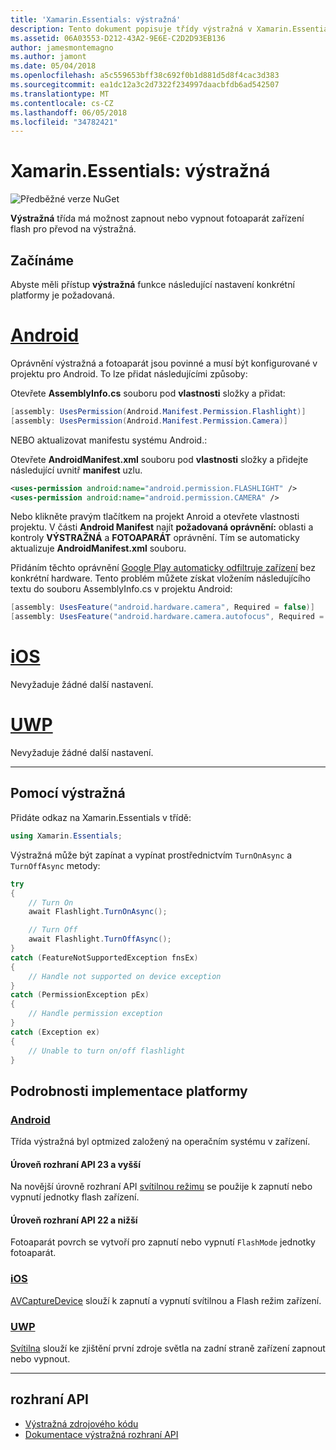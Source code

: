 ```yaml
---
title: 'Xamarin.Essentials: výstražná'
description: Tento dokument popisuje třídy výstražná v Xamarin.Essentials, který má možnost zapnout nebo vypnout fotoaparát zařízení flash pro převod na výstražná.
ms.assetid: 06A03553-D212-43A2-9E6E-C2D2D93EB136
author: jamesmontemagno
ms.author: jamont
ms.date: 05/04/2018
ms.openlocfilehash: a5c559653bff38c692f0b1d881d5d8f4cac3d383
ms.sourcegitcommit: ea1dc12a3c2d7322f234997daacbfdb6ad542507
ms.translationtype: MT
ms.contentlocale: cs-CZ
ms.lasthandoff: 06/05/2018
ms.locfileid: "34782421"
---
```

# <a name="xamarinessentials-flashlight"></a>Xamarin.Essentials: výstražná

![Předběžné verze NuGet](~/media/shared/pre-release.png)

**Výstražná** třída má možnost zapnout nebo vypnout fotoaparát zařízení flash pro převod na výstražná.

## <a name="getting-started"></a>Začínáme

Abyste měli přístup **výstražná** funkce následující nastavení konkrétní platformy je požadovaná.

# <a name="androidtabandroid"></a>[Android](#tab/android)

Oprávnění výstražná a fotoaparát jsou povinné a musí být konfigurované v projektu pro Android. To lze přidat následujícími způsoby:

Otevřete **AssemblyInfo.cs** souboru pod **vlastnosti** složky a přidat:

```csharp
[assembly: UsesPermission(Android.Manifest.Permission.Flashlight)]
[assembly: UsesPermission(Android.Manifest.Permission.Camera)]
```

NEBO aktualizovat manifestu systému Android.:

Otevřete **AndroidManifest.xml** souboru pod **vlastnosti** složky a přidejte následující uvnitř **manifest** uzlu.

```xml
<uses-permission android:name="android.permission.FLASHLIGHT" />
<uses-permission android:name="android.permission.CAMERA" />
```

Nebo klikněte pravým tlačítkem na projekt Anroid a otevřete vlastnosti projektu. V části **Android Manifest** najít **požadovaná oprávnění:** oblasti a kontroly **VÝSTRAŽNÁ** a **FOTOAPARÁT** oprávnění. Tím se automaticky aktualizuje **AndroidManifest.xml** souboru.

Přidáním těchto oprávnění [Google Play automaticky odfiltruje zařízení](http://developer.android.com/guide/topics/manifest/uses-feature-element.html#permissions-features) bez konkrétní hardware. Tento problém můžete získat vložením následujícího textu do souboru AssemblyInfo.cs v projektu Android:

```csharp
[assembly: UsesFeature("android.hardware.camera", Required = false)]
[assembly: UsesFeature("android.hardware.camera.autofocus", Required = false)]
```

# <a name="iostabios"></a>[iOS](#tab/ios)

Nevyžaduje žádné další nastavení.

# <a name="uwptabuwp"></a>[UWP](#tab/uwp)

Nevyžaduje žádné další nastavení.

-----

## <a name="using-flashlight"></a>Pomocí výstražná

Přidáte odkaz na Xamarin.Essentials v třídě:

```csharp
using Xamarin.Essentials;
```

Výstražná může být zapínat a vypínat prostřednictvím `TurnOnAsync` a `TurnOffAsync` metody:

```csharp
try
{
    // Turn On
    await Flashlight.TurnOnAsync();

    // Turn Off
    await Flashlight.TurnOffAsync();
}
catch (FeatureNotSupportedException fnsEx)
{
    // Handle not supported on device exception
}
catch (PermissionException pEx)
{
    // Handle permission exception
}
catch (Exception ex)
{
    // Unable to turn on/off flashlight
}
```

## <a name="platform-implementation-specifics"></a>Podrobnosti implementace platformy

### <a name="androidtabandroid-specifics"></a>[Android](#tab/android-specifics)

Třída výstražná byl optmized založený na operačním systému v zařízení.

#### <a name="api-level-23-and-higher"></a>Úroveň rozhraní API 23 a vyšší

Na novější úrovně rozhraní API [svítilnou režimu](https://developer.android.com/reference/android/hardware/camera2/CameraManager.html#setTorchMode) se použije k zapnutí nebo vypnutí jednotky flash zařízení.

#### <a name="api-level-22-and-lower"></a>Úroveň rozhraní API 22 a nižší

Fotoaparát povrch se vytvoří pro zapnutí nebo vypnutí `FlashMode` jednotky fotoaparát. 

### <a name="iostabios-specifics"></a>[iOS](#tab/ios-specifics)

[AVCaptureDevice](https://developer.xamarin.com/api/type/AVFoundation.AVCaptureDevice/) slouží k zapnutí a vypnutí svítilnou a Flash režim zařízení.

### <a name="uwptabuwp-specifics"></a>[UWP](#tab/uwp-specifics)

[Svítilna](https://docs.microsoft.com/en-us/uwp/api/windows.devices.lights.lamp) slouží ke zjištění první zdroje světla na zadní straně zařízení zapnout nebo vypnout.

-----

## <a name="api"></a>rozhraní API

- [Výstražná zdrojového kódu](https://github.com/xamarin/Essentials/tree/master/Xamarin.Essentials/Flashlight)
- [Dokumentace výstražná rozhraní API](xref:Xamarin.Essentials.Flashlight)
